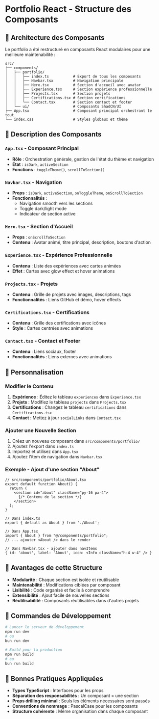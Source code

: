 # Portfolio React - Structure des Composants

## 📁 Architecture des Composants

Le portfolio a été restructuré en composants React modulaires pour une meilleure maintenabilité :

```
src/
├── components/
│   ├── portfolio/
│   │   ├── index.ts           # Export de tous les composants
│   │   ├── Navbar.tsx         # Navigation principale
│   │   ├── Hero.tsx           # Section d'accueil avec avatar
│   │   ├── Experience.tsx     # Section expérience professionnelle
│   │   ├── Projects.tsx       # Section projets
│   │   ├── Certifications.tsx # Section certifications
│   │   └── Contact.tsx        # Section contact et footer
│   └── ui/                    # Composants ShadCN/UI
├── App.tsx                    # Composant principal orchestrant le tout
└── index.css                  # Styles globaux et thème
```

## 🧩 Description des Composants

### `App.tsx` - Composant Principal
- **Rôle** : Orchestration générale, gestion de l'état du thème et navigation
- **État** : `isDark`, `activeSection`
- **Fonctions** : `toggleTheme()`, `scrollToSection()`

### `Navbar.tsx` - Navigation
- **Props** : `isDark`, `activeSection`, `onToggleTheme`, `onScrollToSection`
- **Fonctionnalités** : 
  - Navigation smooth vers les sections
  - Toggle dark/light mode
  - Indicateur de section active

### `Hero.tsx` - Section d'Accueil
- **Props** : `onScrollToSection`
- **Contenu** : Avatar animé, titre principal, description, boutons d'action

### `Experience.tsx` - Expérience Professionnelle
- **Contenu** : Liste des expériences avec cartes animées
- **Effet** : Cartes avec glow effect et hover animations

### `Projects.tsx` - Projets
- **Contenu** : Grille de projets avec images, descriptions, tags
- **Fonctionnalités** : Liens GitHub et démo, hover effects

### `Certifications.tsx` - Certifications
- **Contenu** : Grille des certifications avec icônes
- **Style** : Cartes centrées avec animations

### `Contact.tsx` - Contact et Footer
- **Contenu** : Liens sociaux, footer
- **Fonctionnalités** : Liens externes avec animations

## 🎨 Personnalisation

### Modifier le Contenu

1. **Expérience** : Éditez le tableau `experiences` dans `Experience.tsx`
2. **Projets** : Modifiez le tableau `projects` dans `Projects.tsx`
3. **Certifications** : Changez le tableau `certifications` dans `Certifications.tsx`
4. **Contact** : Mettez à jour `socialLinks` dans `Contact.tsx`

### Ajouter une Nouvelle Section

1. Créez un nouveau composant dans `src/components/portfolio/`
2. Ajoutez l'export dans `index.ts`
3. Importez et utilisez dans `App.tsx`
4. Ajoutez l'item de navigation dans `Navbar.tsx`

### Exemple - Ajout d'une section "About"

```tsx
// src/components/portfolio/About.tsx
export default function About() {
  return (
    <section id="about" className="py-16 px-4">
      {/* Contenu de la section */}
    </section>
  );
}

// Dans index.ts
export { default as About } from './About';

// Dans App.tsx
import { About } from "@/components/portfolio";
// ... ajouter <About /> dans le render

// Dans Navbar.tsx - ajouter dans navItems
{ id: 'about', label: 'About', icon: <Info className="h-4 w-4" /> }
```

## 🔧 Avantages de cette Structure

- **Modularité** : Chaque section est isolée et réutilisable
- **Maintenabilité** : Modifications ciblées par composant
- **Lisibilité** : Code organisé et facile à comprendre
- **Extensibilité** : Ajout facile de nouvelles sections
- **Réutilisabilité** : Composants réutilisables dans d'autres projets

## 🚀 Commandes de Développement

```bash
# Lancer le serveur de développement
npm run dev
# ou
bun run dev

# Build pour la production
npm run build
# ou
bun run build
```

## 📝 Bonnes Pratiques Appliquées

- **Types TypeScript** : Interfaces pour les props
- **Séparation des responsabilités** : Un composant = une section
- **Props drilling minimal** : Seuls les éléments nécessaires sont passés
- **Conventions de nommage** : PascalCase pour les composants
- **Structure cohérente** : Même organisation dans chaque composant